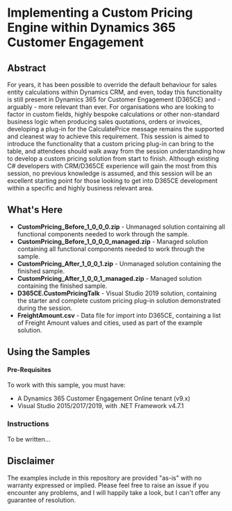 # Implementing a Custom Pricing Engine within Dynamics 365 Customer Engagement #

## Abstract ##

For years, it has been possible to override the default behaviour for sales entity calculations within Dynamics CRM, and even, today this functionality is still present in Dynamics 365 for Customer Engagement (D365CE) and - arguably - more relevant than ever. For organisations who are looking to factor in custom fields, highly bespoke calculations or other non-standard business logic when producing sales quotations, orders or invoices, developing a plug-in for the CalculatePrice message remains the supported and cleanest way to achieve this requirement. This session is aimed to introduce the functionality that a custom pricing plug-in can bring to the table, and attendees should walk away from the session understanding how to develop a custom pricing solution from start to finish. Although existing C# developers with CRM/D365CE experience will gain the most from this session, no previous knowledge is assumed, and this session will be an excellent starting point for those looking to get into D365CE development within a specific and highly business relevant area.

## What's Here ##

* **CustomPricing_Before_1_0_0_0.zip** - Unmanaged solution containing all functional components needed to work through the sample.
* **CustomPricing_Before_1_0_0_0_managed.zip** - Managed solution containing all functional components needed to work through the sample.
* **CustomPricing_After_1_0_0_1.zip** - Unmanaged solution containing the finished sample.
* **CustomPricing_After_1_0_0_1_managed.zip** - Managed solution containing the finished sample.
* **D365CE.CustomPricingTalk** - Visual Studio 2019 solution, containing the starter and complete custom pricing plug-in solution demonstrated during the session.
* **FreightAmount.csv** - Data file for import into D365CE, containing a list of Freight Amount values and cities, used as part of the example solution.

## Using the Samples ##

#### Pre-Requisites ####

To work with this sample, you must have:

* A Dynamics 365 Customer Engagement Online tenant (v9.x)
* Visual Studio 2015/2017/2019, with .NET Framework v4.7.1

### Instructions ###

To be written...

## Disclaimer ##

The examples include in this repository are provided "as-is" with no warranty expressed or implied. Please feel free to raise an issue if you encounter any problems, and I will happily take a look, but I can't offer any guarantee of resolution.
